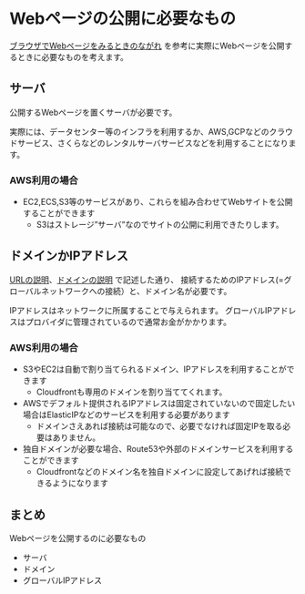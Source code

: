 # Webページの公開に必要なもの
[ブラウザでWebページをみるときのながれ](/tech_learn_docs/web_browse/) を参考に実際にWebページを公開するときに必要なものを考えます。

## サーバ
公開するWebページを置くサーバが必要です。

実際には、データセンター等のインフラを利用するか、AWS,GCPなどのクラウドサービス、さくらなどのレンタルサーバサービスなどを利用することになります。

### AWS利用の場合
- EC2,ECS,S3等のサービスがあり、これらを組み合わせてWebサイトを公開することができます
    - S3はストレージ”サーバ”なのでサイトの公開に利用できたりします。

## ドメインかIPアドレス
[URLの説明](/tech_learn_docs/web_browse/1.html)、[ドメインの説明](/tech_learn_docs/web_browse/2.html) で記述した通り、
接続するためのIPアドレス(=グローバルネットワークへの接続）と、ドメイン名が必要です。

IPアドレスはネットワークに所属することで与えられます。
グローバルIPアドレスはプロバイダに管理されているので通常お金がかかります。

### AWS利用の場合
- S3やEC2は自動で割り当てられるドメイン、IPアドレスを利用することができます
    - Cloudfrontも専用のドメインを割り当ててくれます。
- AWSでデフォルト提供されるIPアドレスは固定されていないので固定したい場合はElasticIPなどのサービスを利用する必要があります
    - ドメインさえあれば接続は可能なので、必要でなければ固定IPを取る必要はありません。
- 独自ドメインが必要な場合、Route53や外部のドメインサービスを利用することができます
    - Cloudfrontなどのドメイン名を独自ドメインに設定してあげれば接続できるようになります

## まとめ
Webページを公開するのに必要なもの
- サーバ
- ドメイン
- グローバルIPアドレス

